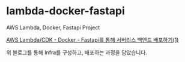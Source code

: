 # lambda-docker-fastapi

AWS Lambda, Docker, Fastapi Project

[AWS Lambda/CDK - Docker - Fastapi를 통해 서버리스 백앤드 배포하기(1)](https://velog.io/@hyoj0942/AWS-LambdaCDK-Docker-Fastapi%EB%A1%9C-%EC%84%9C%EB%B2%84%EB%A6%AC%EC%8A%A4-%EB%B0%B1%EC%95%A4%EB%93%9C-%EB%B0%B0%ED%8F%AC%ED%95%98%EA%B8%B01)

위 블로그를 통해 Infra를 구성하고, 배포하는 과정을 담았습니다.
